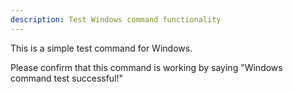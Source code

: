 ```yaml
---
description: Test Windows command functionality
---
```


This is a simple test command for Windows. 

Please confirm that this command is working by saying "Windows command test successful!"